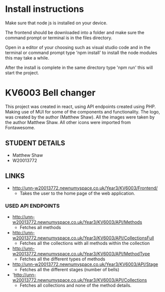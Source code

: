 # Install instructions
Make sure that node js is installed on your device.

The frontend should be downloaded into a folder and make sure the command prompt or terminal is
in the files directory.

Open in a editor of your choosing such as visual studio code and in the terminal or command
prompt type 'npm install' to install the node modules this may take a while.

After the install is complete in the same directory type 'npm run' this will start the project.


# KV6003 Bell changer

This project was created in react, using API endpoints created using
PHP. Making use of MUI for some of the components and functionality.
The logo, was created by the author (Matthew Shaw).
All the images were taken by the author Matthew Shaw.
All other icons were imported from Fontawesome.


## STUDENT DETAILS

- Matthew Shaw
- W20013772


## LINKS

- http://unn-w20013772.newnumyspace.co.uk/Year3/KV6003/Frontend/
    - Takes the user to the home page of the web application.


### USED API ENDPOINTS

- http://unn-w20013772.newnumyspace.co.uk/Year3/KV6003/API/Methods
    - Fetches all methods
- http://unn-w20013772.newnumyspace.co.uk/Year3/KV6003/API/CollectionsFull
    - Fetches all the collections with all methods within the collection
- http://unn-w20013772.newnumyspace.co.uk/Year3/KV6003/API/MethodType
    - Fetches all the different types of methods
- http://unn-w20013772.newnumyspace.co.uk/Year3/KV6003/API/Stage
    - Fetches all the different stages (number of bells)
- 'http://unn-w20013772.newnumyspace.co.uk/Year3/KV6003/API/Collections
    - Fetches all collections and none of the method details.